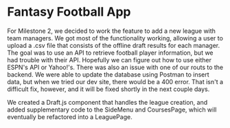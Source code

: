 # Fantasy Football App

For Milestone 2, we decided to work the feature to add a new league with team managers. We got most of the functionality
working, allowing a user to upload a .csv file that consists of the offline draft results for each manager. The goal was
to use an API to retrieve football player information, but we had trouble with their API. Hopefully we can figure out how
to use either ESPN's API or Yahoo!'s. There was also an issue with one of our routs to the backend. We were able to update the database using Postman to insert data, but when we tried our dev site, there would be a 400 error. That isn't a difficult fix, however, and it will be fixed shortly in the next couple days.

We created a Draft.js component that handles the league creation, and added supplementary code to the SideMenu and CoursesPage, which will eventually be refactored into a LeaguePage.
